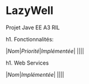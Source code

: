 # LazyWell
Projet Jave EE A3 RIL

h1. Fonctionnalités:

|*Nom*|*Priorité*|*Implémentée*|
||||


h1. Web Services

|*Nom*|*Implémentée*|
||||